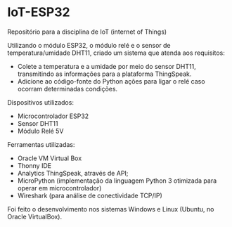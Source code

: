 # IoT-ESP32
Repositório para a disciplina de IoT (internet of Things)

Utilizando o módulo ESP32, o módulo relé e o sensor de temperatura/umidade DHT11, criado um sistema que atenda aos requisitos:  

- Colete a temperatura e a umidade por meio do sensor DHT11, transmitindo as informações para a plataforma ThingSpeak.  
- Adicione ao código-fonte do Python ações para ligar o relé caso ocorram determinadas condições. 

Dispositivos utilizados:

- Microcontrolador ESP32
- Sensor DHT11
- Módulo Relé 5V

Ferramentas utilizadas:

- Oracle VM Virtual Box
- Thonny IDE
- Analytics ThingSpeak, através de API;
- MicroPython (implementação da linguagem Python 3 otimizada para operar em microcontrolador)
- Wireshark (para análise de conectividade TCP/IP)

Foi feito o desenvolvimento nos sistemas Windows e Linux (Ubuntu, no Oracle VirtualBox).

